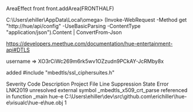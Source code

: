 AreaEffect front
front.addArea(FRONTHALF)

C:\Users\ehiller\AppData\Local\omega> (Invoke-WebRequest -Method get "http://hue/api/config" -UseBasicParsing -ContentType "application/json").Content | ConvertFrom-Json

https://developers.meethue.com/documentation/hue-entertainment-api#DTLS




username => XO3rCiWc269m6rk5wv1OZzudn9PCkAY-JcRMby8x


added
#include "mbedtls/ssl_ciphersuites.h"

Severity	Code	Description	Project	File	Line	Suppression State
Error	LNK2019	unresolved external symbol _mbedtls_x509_crt_parse referenced in function _main	hue-e	C:\Users\ehiller\dev\src\github.com\erichiller\hue-e\visualc\hue-e\hue.obj	1	